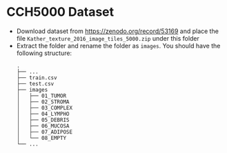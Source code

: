 # CCH5000 Dataset

* Download dataset from https://zenodo.org/record/53169 and place the file `Kather_texture_2016_image_tiles_5000.zip` under this folder
* Extract the folder and rename the folder as `images`. You should have the following structure:
    ```
    .
    ├── ... 
    ├── train.csv      
    ├── test.csv       
    ├── images              
    │   ├── 01_TUMOR 
    │   ├── 02_STROMA    
    │   ├── 03_COMPLEX         
    │   ├── 04_LYMPHO         
    │   ├── 05_DEBRIS       
    │   ├── 06_MUCOSA        
    │   ├── 07_ADIPOSE        
    │   └── 08_EMPTY              
    └── ...
    ```
